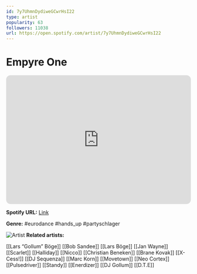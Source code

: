 ```yaml
---
id: 7y7UhmnDydiweGCwrHsI22
type: artist
popularity: 63
followers: 11038
url: https://open.spotify.com/artist/7y7UhmnDydiweGCwrHsI22
---
```

# Empyre One

<iframe style="border-radius:12px" src="https://open.spotify.com/embed/artist/7y7UhmnDydiweGCwrHsI22" width="100%" height="352" frameBorder="0" allowfullscreen="" allow="autoplay; clipboard-write; encrypted-media; fullscreen; picture-in-picture" loading="lazy"></iframe>

**Spotify URL:** [Link](https://open.spotify.com/artist/7y7UhmnDydiweGCwrHsI22)

**Genre:**  #eurodance #hands_up #partyschlager

![Artist](https://i.scdn.co/image/ab6761610000e5eb22a52130003853c6488aad1a)
**Related artists:**

[[Lars “Gollum” Böge]]
[[Bob Sandee]]
[[Lars Böge]]
[[Jan Wayne]]
[[Scarlet]]
[[Halliday]]
[[Nicco]]
[[Christian Beneken]]
[[Brane Kovak]]
[[X-Cess!]]
[[DJ Sequenza]]
[[Marc Korn]]
[[Movetown]]
[[Neo Cortex]]
[[Pulsedriver]]
[[Standy]]
[[Enerdizer]]
[[DJ Gollum]]
[[D.T.E]]
